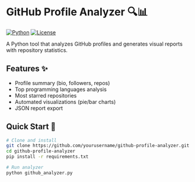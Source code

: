# GitHub Profile Analyzer 🔍📊

[![Python](https://img.shields.io/badge/Python-3.8%2B-blue)](https://python.org)
[![License](https://img.shields.io/badge/License-MIT-green)](LICENSE)

A Python tool that analyzes GitHub profiles and generates visual reports with repository statistics.

## Features ✨
- Profile summary (bio, followers, repos)
- Top programming languages analysis
- Most starred repositories
- Automated visualizations (pie/bar charts)
- JSON report export

## Quick Start 🚀
```bash
# Clone and install
git clone https://github.com/yourusername/github-profile-analyzer.git
cd github-profile-analyzer
pip install -r requirements.txt

# Run analyzer
python github_analyzer.py
